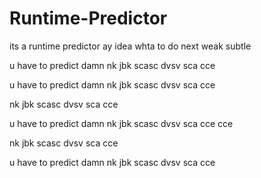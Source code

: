 # Runtime-Predictor

its a runtime predictor
ay idea whta to do next
weak subtle

u have to predict damn
nk
jbk
scasc
dvsv
sca
cce

u have to predict damn
nk
jbk
scasc
dvsv
sca
cce

nk
jbk
scasc
dvsv
sca
cce

u have to predict damn
nk
jbk
scasc
dvsv
sca
cce
cce

nk
jbk
scasc
dvsv
sca
cce

u have to predict damn
nk
jbk
scasc
dvsv
sca
cce


